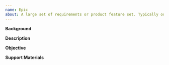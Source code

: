 ```yaml
---
name: Epic
about: A large set of requirements or product feature set. Typically outlined as the onset of a project roadmap. Epics get broken into User Stories that are all working towards the common goal outlined in the Epic.
---
```


**Background**
<!-- Short and sweet historical or contextual information related to the epic. -->

**Description**
<!-- Brief high level over description of the work to be done. -->

**Objective**
<!-- Goal and outcome for the work. -->

**Support Materials**
<!-- Any documentation, historical information, design files etc. 
that can be added or linked to. -->


